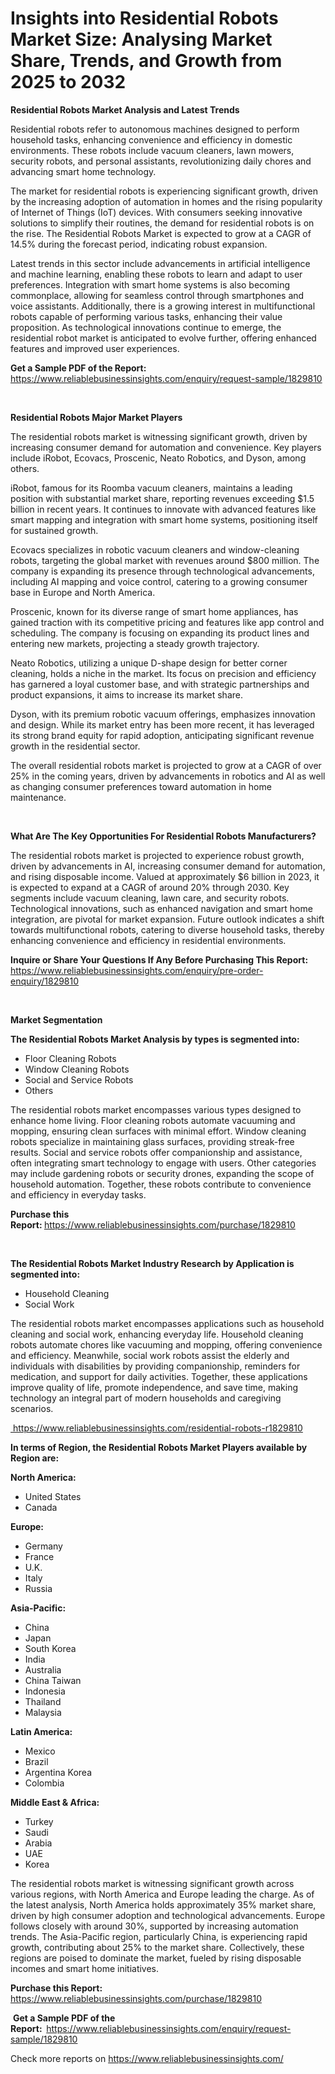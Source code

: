 <p><h1>Insights into Residential Robots Market Size: Analysing Market Share, Trends, and Growth from 2025 to 2032</h1></p><p><strong>Residential Robots Market Analysis and Latest Trends</strong></p>
<p><p>Residential robots refer to autonomous machines designed to perform household tasks, enhancing convenience and efficiency in domestic environments. These robots include vacuum cleaners, lawn mowers, security robots, and personal assistants, revolutionizing daily chores and advancing smart home technology.</p><p>The market for residential robots is experiencing significant growth, driven by the increasing adoption of automation in homes and the rising popularity of Internet of Things (IoT) devices. With consumers seeking innovative solutions to simplify their routines, the demand for residential robots is on the rise. The Residential Robots Market is expected to grow at a CAGR of 14.5% during the forecast period, indicating robust expansion.</p><p>Latest trends in this sector include advancements in artificial intelligence and machine learning, enabling these robots to learn and adapt to user preferences. Integration with smart home systems is also becoming commonplace, allowing for seamless control through smartphones and voice assistants. Additionally, there is a growing interest in multifunctional robots capable of performing various tasks, enhancing their value proposition. As technological innovations continue to emerge, the residential robot market is anticipated to evolve further, offering enhanced features and improved user experiences.</p></p>
<p><strong>Get a Sample PDF of the Report:&nbsp;</strong> <a href="https://www.reliablebusinessinsights.com/enquiry/request-sample/1829810?utm_campaign=2313&utm_medium=2&utm_source=Github&utm_content=ia&utm_term=05042025&utm_id=residential-robots">https://www.reliablebusinessinsights.com/enquiry/request-sample/1829810</a></p>
<p>&nbsp;</p>
<p><strong>Residential Robots Major Market Players</strong></p>
<p><p>The residential robots market is witnessing significant growth, driven by increasing consumer demand for automation and convenience. Key players include iRobot, Ecovacs, Proscenic, Neato Robotics, and Dyson, among others.</p><p>iRobot, famous for its Roomba vacuum cleaners, maintains a leading position with substantial market share, reporting revenues exceeding $1.5 billion in recent years. It continues to innovate with advanced features like smart mapping and integration with smart home systems, positioning itself for sustained growth.</p><p>Ecovacs specializes in robotic vacuum cleaners and window-cleaning robots, targeting the global market with revenues around $800 million. The company is expanding its presence through technological advancements, including AI mapping and voice control, catering to a growing consumer base in Europe and North America.</p><p>Proscenic, known for its diverse range of smart home appliances, has gained traction with its competitive pricing and features like app control and scheduling. The company is focusing on expanding its product lines and entering new markets, projecting a steady growth trajectory.</p><p>Neato Robotics, utilizing a unique D-shape design for better corner cleaning, holds a niche in the market. Its focus on precision and efficiency has garnered a loyal customer base, and with strategic partnerships and product expansions, it aims to increase its market share.</p><p>Dyson, with its premium robotic vacuum offerings, emphasizes innovation and design. While its market entry has been more recent, it has leveraged its strong brand equity for rapid adoption, anticipating significant revenue growth in the residential sector.</p><p>The overall residential robots market is projected to grow at a CAGR of over 25% in the coming years, driven by advancements in robotics and AI as well as changing consumer preferences toward automation in home maintenance.</p></p>
<p>&nbsp;</p>
<p><strong>What Are The Key Opportunities For Residential Robots Manufacturers?</strong></p>
<p><p>The residential robots market is projected to experience robust growth, driven by advancements in AI, increasing consumer demand for automation, and rising disposable income. Valued at approximately $6 billion in 2023, it is expected to expand at a CAGR of around 20% through 2030. Key segments include vacuum cleaning, lawn care, and security robots. Technological innovations, such as enhanced navigation and smart home integration, are pivotal for market expansion. Future outlook indicates a shift towards multifunctional robots, catering to diverse household tasks, thereby enhancing convenience and efficiency in residential environments.</p></p>
<p><strong>Inquire or Share Your Questions If Any Before Purchasing This Report:</strong> <a href="https://www.reliablebusinessinsights.com/enquiry/pre-order-enquiry/1829810?utm_campaign=2313&utm_medium=2&utm_source=Github&utm_content=ia&utm_term=05042025&utm_id=residential-robots">https://www.reliablebusinessinsights.com/enquiry/pre-order-enquiry/1829810</a></p>
<p>&nbsp;</p>
<p><strong>Market Segmentation</strong></p>
<p><strong>The Residential Robots Market Analysis by types is segmented into:</strong></p>
<p><ul><li>Floor Cleaning Robots</li><li>Window Cleaning Robots</li><li>Social and Service Robots</li><li>Others</li></ul></p>
<p><p>The residential robots market encompasses various types designed to enhance home living. Floor cleaning robots automate vacuuming and mopping, ensuring clean surfaces with minimal effort. Window cleaning robots specialize in maintaining glass surfaces, providing streak-free results. Social and service robots offer companionship and assistance, often integrating smart technology to engage with users. Other categories may include gardening robots or security drones, expanding the scope of household automation. Together, these robots contribute to convenience and efficiency in everyday tasks.</p></p>
<p><strong>Purchase this Report:&nbsp;</strong><a href="https://www.reliablebusinessinsights.com/purchase/1829810?utm_campaign=2313&utm_medium=2&utm_source=Github&utm_content=ia&utm_term=05042025&utm_id=residential-robots">https://www.reliablebusinessinsights.com/purchase/1829810</a></p>
<p>&nbsp;</p>
<p><strong>The Residential Robots Market Industry Research by Application is segmented into:</strong></p>
<p><ul><li>Household Cleaning</li><li>Social Work</li></ul></p>
<p><p>The residential robots market encompasses applications such as household cleaning and social work, enhancing everyday life. Household cleaning robots automate chores like vacuuming and mopping, offering convenience and efficiency. Meanwhile, social work robots assist the elderly and individuals with disabilities by providing companionship, reminders for medication, and support for daily activities. Together, these applications improve quality of life, promote independence, and save time, making technology an integral part of modern households and caregiving scenarios.</p></p>
<p><a href="https://www.reliablebusinessinsights.com/residential-robots-r1829810?utm_campaign=2313&utm_medium=2&utm_source=Github&utm_content=ia&utm_term=05042025&utm_id=residential-robots">&nbsp;https://www.reliablebusinessinsights.com/residential-robots-r1829810</a></p>
<p><strong>In terms of Region, the Residential Robots Market Players available by Region are:</strong></p>
<p>
    <p> <strong> North America: </strong>
        <ul>
            <li>United States</li>
            <li>Canada</li>
        </ul>
        </p> 
    <p> <strong> Europe: </strong>
        <ul>
            <li>Germany</li>
            <li>France</li>
            <li>U.K.</li>
            <li>Italy</li>
            <li>Russia</li>
        </ul>
        </p> 
    <p> <strong> Asia-Pacific: </strong>
        <ul>
            <li>China</li>
            <li>Japan</li>
            <li>South Korea</li>
            <li>India</li>
            <li>Australia</li>
            <li>China Taiwan</li>
            <li>Indonesia</li>
            <li>Thailand</li>
            <li>Malaysia</li>
        </ul>
        </p> 
    <p> <strong> Latin America: </strong>
        <ul>
            <li>Mexico</li>
            <li>Brazil</li>
            <li>Argentina Korea</li>
            <li>Colombia</li>
        </ul>
        </p> 
    <p> <strong> Middle East & Africa: </strong>
        <ul>
            <li>Turkey</li>
            <li>Saudi</li>
            <li>Arabia</li>
            <li>UAE</li>
            <li>Korea</li>
        </ul>
    </p>
    </p>
<p><p>The residential robots market is witnessing significant growth across various regions, with North America and Europe leading the charge. As of the latest analysis, North America holds approximately 35% market share, driven by high consumer adoption and technological advancements. Europe follows closely with around 30%, supported by increasing automation trends. The Asia-Pacific region, particularly China, is experiencing rapid growth, contributing about 25% to the market share. Collectively, these regions are poised to dominate the market, fueled by rising disposable incomes and smart home initiatives.</p></p>
<p><strong>Purchase this Report: </strong><a href="https://www.reliablebusinessinsights.com/purchase/1829810?utm_campaign=2313&utm_medium=2&utm_source=Github&utm_content=ia&utm_term=05042025&utm_id=residential-robots">https://www.reliablebusinessinsights.com/purchase/1829810</a></p>
<p>&nbsp;<strong>Get a Sample PDF of the Report:&nbsp;&nbsp;</strong><a href="https://www.reliablebusinessinsights.com/enquiry/request-sample/1829810?utm_campaign=2313&utm_medium=2&utm_source=Github&utm_content=ia&utm_term=05042025&utm_id=residential-robots">https://www.reliablebusinessinsights.com/enquiry/request-sample/1829810</a></p>
<p><strong></strong></p>
<p>Check more reports on <a href="https://www.reliablebusinessinsights.com/?utm_campaign=2313&utm_medium=2&utm_source=Github&utm_content=ia&utm_term=05042025&utm_id=residential-robots">https://www.reliablebusinessinsights.com/</a></p>